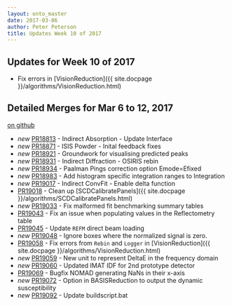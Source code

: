 ```yaml
---
layout: onto_master
date: 2017-03-06
author: Peter Peterson
title: Updates Week 10 of 2017
---
```

Updates for Week 10 of 2017
---------------------------

* Fix errors in [VisionReduction]({{ site.docpage }}/algorithms/VisionReduction.html)

Detailed Merges for Mar 6 to 12, 2017
-------------------------------------
[on github](https://github.com/mantidproject/mantid/pulls?q=is%3Apr+merged%3A2017-03-07..2017-03-12)

* *new* [PR18813](https://github.com/mantidproject/mantid/pull/18813) - Indirect Absorption - Update Interface
* *new* [PR18871](https://github.com/mantidproject/mantid/pull/18871) - ISIS Powder - Inital feedback fixes
* *new* [PR18921](https://github.com/mantidproject/mantid/pull/18921) - Groundwork for visualising predicted peaks
* *new* [PR18931](https://github.com/mantidproject/mantid/pull/18931) - Indirect Diffraction - OSIRIS rebin
* *new* [PR18934](https://github.com/mantidproject/mantid/pull/18934) - Paalman Pings correction option Emode=Efixed
* *new* [PR18983](https://github.com/mantidproject/mantid/pull/18983) - Add histogram specific integration ranges to Integration
* *new* [PR19017](https://github.com/mantidproject/mantid/pull/19017) - Indirect ConvFit - Enable delta function
* [PR19018](https://github.com/mantidproject/mantid/pull/19018) - Clean up [SCDCalibratePanels]({{ site.docpage }}/algorithms/SCDCalibratePanels.html)
* *new* [PR19033](https://github.com/mantidproject/mantid/pull/19033) - Fix malformed fit benchmarking summary tables
* [PR19043](https://github.com/mantidproject/mantid/pull/19043) - Fix an issue when populating values in the Reflectometry table
* [PR19045](https://github.com/mantidproject/mantid/pull/19045) - Update `REFM` direct beam loading
* *new* [PR19048](https://github.com/mantidproject/mantid/pull/19048) - Ignore boxes where the normalized signal is zero.
* [PR19058](https://github.com/mantidproject/mantid/pull/19058) - Fix errors from `Rebin` and `Logger` in [VisionReduction]({{ site.docpage }}/algorithms/VisionReduction.html)
* *new* [PR19059](https://github.com/mantidproject/mantid/pull/19059) - New unit to represent DeltaE in the frequency domain
* *new* [PR19060](https://github.com/mantidproject/mantid/pull/19060) - Updated IMAT IDF for 2nd prototype detector
* [PR19069](https://github.com/mantidproject/mantid/pull/19069) - Bugfix NOMAD generating NaNs in their x-axis
* *new* [PR19072](https://github.com/mantidproject/mantid/pull/19072) - Option in BASISReduction to output the dynamic susceptibility
* *new* [PR19092](https://github.com/mantidproject/mantid/pull/19092) - Update buildscript.bat

